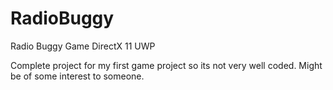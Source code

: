 # RadioBuggy
Radio Buggy Game DirectX 11 UWP

Complete project for my first game project so its not very well coded. 
Might be of some interest to someone.

